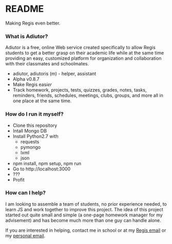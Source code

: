 # README #

Making Regis even better.


### What is Adiutor? ###

Adiutor is a free, online Web service created specifically to
allow Regis students to get a better grasp on their academic
life while at the same time providing an easy, customized
platform for organization and collaboration with their classmates and schoolmates.

* adiutor, adiutoris (m) - helper, assistant
* Alpha v0.8.7
* Make Regis eas*ier*
* Track homework, projects, tests, quizzes, grades, notes, tasks, reminders, friends, schedules, meetings, clubs, groups, and more all in one place at the same time.


### How do I run it myself? ###

* Clone this repository
* Intall Mongo DB
* Install Python2.7 with
    * requests
    * pymongo
    * lxml
    * json
* npm install, npm setup, npm run
* Go to http://localhost:3000
* ???
* Profit


### How can I help? ###

I am looking to assemble a team of students, no prior experience needed, to learn JS and work together to improve this project. The idea of this project started out quite small and simple (a one-page homework manager for my advisement) and has become much more than one guy can handle alone.

If you are interested in helping, contact me in school or at my [Regis email](mailto:fmatranga18@regis.org) or my [personal email](mailto:thefrankmatranga@gmail.com).
